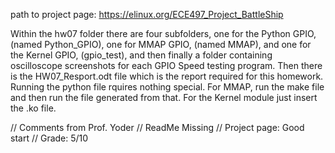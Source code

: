 path to project page: https://elinux.org/ECE497_Project_BattleShip


Within the hw07 folder there are four subfolders, one for the Python GPIO, (named Python_GPIO),
one for MMAP GPIO, (named MMAP), and one for the Kernel GPIO, (gpio_test), and then finally
a folder containing oscilloscope screenshots for each GPIO Speed testing program. Then there is 
the HW07_Resport.odt file which is the report required for this homework. Running the python file 
rquires nothing special. For MMAP, run the make file and then run the file generated from that.
For the Kernel module just insert the .ko file.  

// Comments from Prof. Yoder
// ReadMe Missing
// Project page: Good start
// Grade:  5/10
